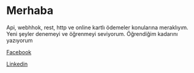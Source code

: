 # Merhaba

Api, webhhok, rest, http ve online kartlı ödemeler konularına meraklıyım. Yeni şeyler denemeyi ve öğrenmeyi seviyorum. Öğrendiğim kadarını yazıyorum

[Facebook](https://www.facebook.com/0.kurtulus)

[Linkedin](https://www.linkedin.com/in/kurtulussahin/)





